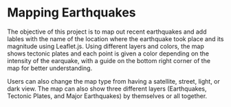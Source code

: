 # Mapping Earthquakes

The objective of this project is to map out recent earthquakes and add lables with the name of the location where the earthquake took place and its magnitude using Leaflet.js. Using different layers and colors, the map shows tectonic plates and each point is given a color depending on the intensity of the earquake, with a guide on the bottom right corner of the map for better understanding.

Users can also change the map type from having a satellite, street, light, or dark view. The map can also show three different layers (Earthquakes, Tectonic Plates, and Major Earthquakes) by themselves or all together.
